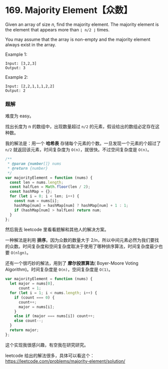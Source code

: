 
# 169. Majority Element【众数】

Given an array of size *n*, find the majority element. The majority element is the element that appears more than `⌊ n/2 ⌋` times.

You may assume that the array is non-empty and the majority element always exist in the array.

Example 1:
```
Input: [3,2,3]
Output: 3
```

Example 2:
```
Input: [2,2,1,1,1,2,2]
Output: 2
```

### 题解

难度为 easy。

找出长度为 n 的数组中，出现数量超过 `n/2` 的元素，假设给出的数组必定存在这种数。

我的解法是：用一个 **哈希表** 存储每个元素的个数。一旦发现一个元素的个超过了 `n/2` 就返回该元素，时间复杂度为 `O(n)`，就很快。不过空间复杂度是 `O(n)`。

```js
/**
 * @param {number[]} nums
 * @return {number}
 */
var majorityElement = function (nums) {
  const len = nums.length;
  const halfLen = Math.floor(len / 2);
  const hashMap = {};
  for (let i = 0; i < len; i++) {
    const num = nums[i];
    hashMap[num] = hashMap[num] ? hashMap[num] + 1 : 1;
    if (hashMap[num] > halfLen) return num;
  }
};
```

然后我去 leetcode 里看看题解和其他人的解决方案。

一种解法是利用 **排序**。因为众数的数量大于 2/n，所以中间元素必然为我们要找的众数。时间复杂度和空间复杂度取决于使用了哪种排序算法，时间复杂度最少也要 `O(nlgn)`。

还有一个很巧妙的解法，用到了 **摩尔投票算法**( Boyer-Moore Voting Algorithm)。时间复杂度是 `O(n)`，空间复杂度是 `O(1)`。

```js
var majorityElement = function (nums) {
  let major = nums[0], 
      count = 1;
  for (let i = 1; i < nums.length; i++) {
    if (count === 0) {
      count++;
      major = nums[i];
    }
    else if (major === nums[i]) count++;
    else count--;
  }
  return major;
};
```

这个实现我很感兴趣，有空我在研究研究。

leetcode 给出的解法很多，具体可以看这个：https://leetcode.com/problems/majority-element/solution/